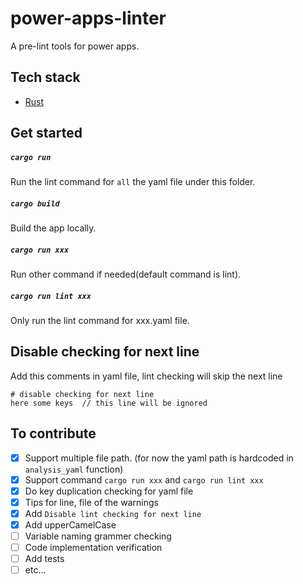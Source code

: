 # power-apps-linter
A pre-lint tools for power apps. 

## Tech stack

- [Rust](https://www.rust-lang.org/)
  
## Get started
##### `cargo run`
Run the lint command for `all` the yaml file under this folder.

##### `cargo build`
Build the app locally.

##### `cargo run xxx`
Run other command if needed(default command is lint).

##### `cargo run lint xxx`
Only run the lint command for xxx.yaml file. 

## Disable checking for next line
Add this comments in yaml file, lint checking will skip the next line
```
# disable checking for next line
here some keys  // this line will be ignored
```

## To contribute
- [x] Support multiple file path. (for now the yaml path is hardcoded in `analysis_yaml` function)
- [x] Support command `cargo run xxx` and `cargo run lint xxx`
- [x] Do key duplication checking for yaml file
- [x] Tips for line, file of the warnings 
- [x] Add `Disable lint checking for next line`
- [x] Add upperCamelCase
- [ ] Variable naming grammer checking
- [ ] Code implementation verification
- [ ] Add tests
- [ ] etc...